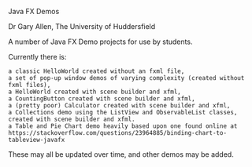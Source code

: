 Java FX Demos

Dr Gary Allen, The University of Huddersfield

A number of Java FX Demo projects for use by students.

Currently there is:

	a classic HelloWorld created without an fxml file,
	a set of pop-up window demos of varying complexity (created without fxml files),
	a HelloWorld created with scene builder and xfml,
	a CountingButton created with scene builder and xfml,
	a (pretty poor) Calculator created with scene builder and xfml,
	a Collections demo using the ListView and ObservableList classes, created with scene builder and xfml.
	a Table and Pie Chart demo heavily based upon one found online at https://stackoverflow.com/questions/23964885/binding-chart-to-tableview-javafx

These may all be updated over time, and other demos may be added.


